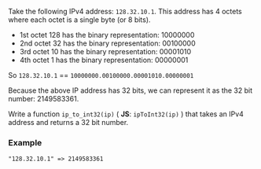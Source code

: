 Take the following IPv4 address:  `128.32.10.1`. This address has 4 octets where each octet is a single byte (or 8 bits).

* 1st octet 128 has the binary representation: 10000000
* 2nd octet 32 has the binary representation: 00100000
* 3rd octet 10 has the binary representation: 00001010
* 4th octet 1 has the binary representation: 00000001

So `128.32.10.1` == `10000000.00100000.00001010.00000001`

Because the above IP address has 32 bits, we can represent it as the 32
bit number: 2149583361.

Write a function `ip_to_int32(ip)` ( **JS**: `ipToInt32(ip)` ) that takes an IPv4 address and returns
a 32 bit number.


### Example

```text
"128.32.10.1" => 2149583361
```

